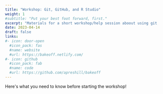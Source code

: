 ```yaml
---
title: "Workshop: Git, GitHub, and R Studio"
weight: 1
#subtitle: "Put your best foot forward, first."
excerpt: "Materials for a short workshop/help session aboout using git, GitHub, and R studio to collaborate with yourself and others"
date: 2023-04-14
draft: false
links:
#- icon: door-open
  #icon_pack: fas
  #name: website
  #url: https://bakeoff.netlify.com/
#- icon: github
  #icon_pack: fab
  #name: code
  #url: https://github.com/apreshill/bakeoff
---
```


Here's what you need to know before starting the workshop!
